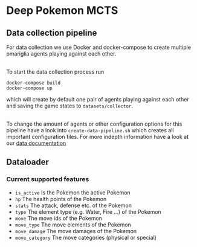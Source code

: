 # Deep Pokemon MCTS

## Data collection pipeline

For data collection we use Docker and docker-compose
to create multiple pmariglia agents playing against
each other. <br><br>

To start the data collection process run
```
docker-compose build
docker-compose up
```
which will create by default one pair of agents
playing against each other and saving the game states
to `datasets/collector`. <br><br>

To change the amount of agents or other configuration
options for this pipeline have a look into `create-data-pipeline.sh`
which creates all important configuration files.
For more indepth information have a look at our [data documentation](./doc/data.md)

## Dataloader

### Current supported features

 * `is_active`  Is the Pokemon the active Pokemon
 * `hp` The health points of the Pokemon
 * `stats` The attack, defense etc. of the Pokemon 
 * `type` The element type (e.g. Water, Fire ...) of the Pokemon
 * `move` The move ids of the Pokemon
 * `move_type` The move elements of the Pokemon
 * `move_damage` The move damages of the Pokemon
 * `move_category` The move categories (physical or special) 
